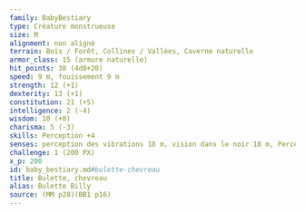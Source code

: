 ```yaml
---
family: BabyBestiary
type: Créature monstrueuse
size: M
alignment: non aligné
terrain: Bois / Forêt, Collines / Vallées, Caverne naturelle
armor_class: 15 (armure naturelle)
hit_points: 38 (4d8+20)
speed: 9 m, fouissement 9 m
strength: 12 (+1)
dexterity: 13 (+1)
constitution: 21 (+5)
intelligence: 2 (-4)
wisdom: 10 (+0)
charisma: 5 (-3)
skills: Perception +4
senses: perception des vibrations 18 m, vision dans le noir 18 m, Perception passive 14
challenge: 1 (200 PX)
x_p: 200
id: baby_bestiary.md#bulette-chevreau
title: Bulette, chevreau
alias: Bulette Billy
source: (MM p28)(BB1 p16)
---
```


